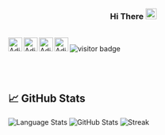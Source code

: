 <!-- <p align = "center">
 
  <img src = "https://user-images.githubusercontent.com/78374254/180652704-123c21c5-3a9b-4133-af75-0b47d9e9d5b7.jpg"  alt = "Banner" />
 
</p>
  -->







<h3 align = "center"> Hi There <span> <img src = "https://user-images.githubusercontent.com/78374254/180597390-99fc5c2d-cbee-48f6-aaef-ab33ee0fbf6d.png" width = "22px" height = "22px" /> 
 </span> </h3>

<br>


<a href="https://www.instagram.com/aditya__a__/">
<img align="left" alt="Aditya's Instagram" width="28px" src="https://raw.githubusercontent.com/hussainweb/hussainweb/main/icons/instagram.png" />
</a>
<a href="https://twitter.com/Aditya__A__">
  <img align="left" alt="Aditya's Twitter" width="28px" src="https://raw.githubusercontent.com/peterthehan/peterthehan/master/assets/twitter.svg" />
</a>

<a href="https://www.linkedin.com/in/aditya-ace/">
  <img align="left" alt="Aditya's LinkedIN" width="28px" src="https://raw.githubusercontent.com/peterthehan/peterthehan/master/assets/linkedin.svg" />
</a>

<a href = "https://adityaa.netlify.app/">
 <img align = "left" alt = "Aditya's Portfolio" width="28px" height = "28px" src = "https://user-images.githubusercontent.com/78374254/180651460-2827bfaa-9411-4b6f-baa5-62f593aceb72.png" /> 
 </a>

![visitor badge](https://visitor-badge.glitch.me/badge?page_id=Merlin-A.visitor-badge&left_text=Visitors)

  
<br>



<br>



## 📈 GitHub Stats

<img  src="https://github-readme-stats.vercel.app/api/top-langs/?username=Merlin-A&theme=gotham&hide=tcl" alt="Language Stats" align="center"  />

<img  src="https://github-readme-stats.vercel.app/api?username=Merlin-A&theme=gotham&show_icons=true" alt="GitHub Stats" align="center"  />

<img  src = "https://github-readme-streak-stats.herokuapp.com?user=Merlin-A&theme=gotham" alt = "Streak" align = "center" />
